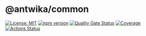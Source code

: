 # @antwika/common

[![License: MIT](https://img.shields.io/badge/License-MIT-yellow.svg)](https://opensource.org/licenses/MIT)
[![npm version](https://img.shields.io/npm/v/@antwika/common)](https://www.npmjs.com/package/@antwika/common)
[![Quality Gate Status](https://sonarcloud.io/api/project_badges/measure?project=antwika_common&metric=alert_status)](https://sonarcloud.io/summary/new_code?id=antwika_common)
[![Coverage](https://sonarcloud.io/api/project_badges/measure?project=antwika_common&metric=coverage)](https://sonarcloud.io/summary/new_code?id=antwika_common)
[![Actions Status](https://github.com/antwika/common/workflows/CI/badge.svg)](https://github.com/antwika/common/actions/workflows/ci.yml)
